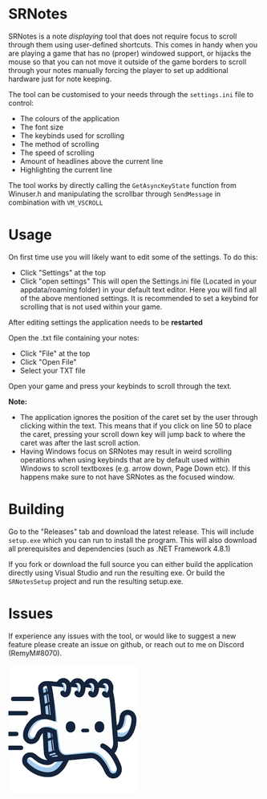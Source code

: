 # SRNotes
SRNotes is a note *displaying* tool that does not require focus to scroll through them using user-defined shortcuts.
This comes in handy when you are playing a game that has no (proper) windowed support, or hijacks the mouse so that you can not move it outside of the game borders to scroll through your notes manually forcing the player to set up additional hardware just for note keeping.

The tool can be customised to your needs through the `settings.ini` file to control:
- The colours of the application
- The font size
- The keybinds used for scrolling
- The method of scrolling
- The speed of scrolling
- Amount of headlines above the current line
- Highlighting the current line

The tool works by directly calling the `GetAsyncKeyState` function from Winuser.h and manipulating the scrollbar through `SendMessage` in combination with `VM_VSCROLL`

# Usage
On first time use you will likely want to edit some of the settings. To do this:
- Click "Settings" at the top
- Click "open settings"
This will open the Settings.ini file (Located in your appdata/roaming folder) in your default text editor.
Here you will find all of the above mentioned settings. It is recommended to set a keybind for scrolling that is not used within your game.

After editing settings the application needs to be **restarted**

Open the .txt file containing your notes:
- Click "File" at the top
- Click "Open File"
- Select your TXT file

Open your game and press your keybinds to scroll through the text.

**Note:**
- The application ignores the position of the caret set by the user through clicking within the text. This means that if you click on line 50 to place the caret, pressing your scroll down key will jump back to where the caret was after the last scroll action.
- Having Windows focus on SRNotes may result in weird scrolling operations when using keybinds that are by default used within Windows to scroll textboxes (e.g. arrow down, Page Down etc). If this happens make sure to not have SRNotes as the focused window.

# Building
Go to the "Releases" tab and download the latest release. This will include `setup.exe` which you can run to install the program. This will also download all prerequisites and dependencies (such as .NET Framework 4.8.1)

If you fork or download the full source you can either build the application directly using Visual Studio and run the resulting exe. Or build the `SRNotesSetup` project and run the resulting setup.exe.

# Issues
If experience any issues with the tool, or would like to suggest a new feature please create an issue on github, or reach out to me on Discord (RemyM#8070).

![SRNotes logo](https://github.com/RemyRM/SRNotes/blob/main/SRNotes/Resources/Icon256x256.png)